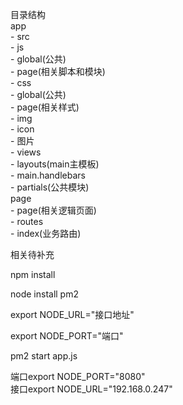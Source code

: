 目录结构      
app          
    - src        
        - js    
            - global(公共)    
            - page(相关脚本和模块)    
        - css    
             - global(公共)    
             - page(相关样式)    
        - img    
             - icon    
             - 图片    
    - views     
        - layouts(main主模板)    
            - main.handlebars    
            - partials(公共模块)       
             page    
        - page(相关逻辑页面)    
    - routes     
        - index(业务路由)    


相关待补充    


npm install     

node install pm2    
   
export NODE_URL="接口地址"    
 
export NODE_PORT="端口"    



   
pm2 start app.js     


端口export NODE_PORT="8080"    
接口export NODE_URL="192.168.0.247"     